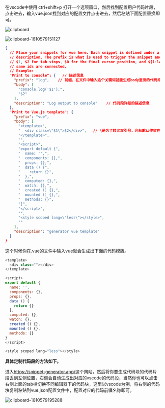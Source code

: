 在vscode中使用 ctrl+shift+p 打开一个选项窗口，然后找到配置用户代码片段，点击进去，输入vue.json找到对应的配置文件点击进去，然后粘贴下面配置替换即可。

![clipboard](https://img2020.cnblogs.com/blog/2217722/202101/2217722-20210114070719206-1064216065.png)

![clipboard-1610579151127](https://img2020.cnblogs.com/blog/2217722/202101/2217722-20210114070719417-2062866199.png)

```json
{
  // Place your snippets for vue here. Each snippet is defined under a snippet name and has a prefix, body and 
  // description. The prefix is what is used to trigger the snippet and the body will be expanded and inserted. Possible variables are:
  // $1, $2 for tab stops, $0 for the final cursor position, and ${1:label}, ${2:another} for placeholders. Placeholders with the 
  // same ids are connected.
  // Example:
  "Print to console": {   // 描述信息
    "prefix": "log",    // 前缀，在文件中输入这个关键词就能生成body里面的代码段了
    "body": [
      "console.log('$1');",
      "$2"
    ],
    "description": "Log output to console"    // 代码段详细的描述信息
  },
  "Print to Vue.js template": {
    "prefix": "vue",
    "body": [
      "<template>",
      "  <div class=\"$1\">$2</div>",   // \是为了转义双引号，光标默认停留在$1的位置，然后输出tab键进入$2位置，依次类推，找不到$之后就直接跳到行尾
      "</template>",
      "",
      "<script>",
      "export default {",
      "  name: '',",
      "  components: {},",
      "  props: {},",
      "  data () {",
      "    return {}",
      "  },",
      "  computed: {},",
      "  watch: {},",
      "  created () {},",
      "  mounted () {},",
      "  methods: {}",
      "}",
      "</script>",
      "",
      "<style scoped lang=\"less\"></style>",
      ""
    ],
    "description": "generator vue template"
  }
}
```

这个时候你在.vue的文件中输入vue就会生成出下面的代码模版。

```javascript
<template>
  <div class=""></div>
</template>

<script>
export default {
  name: '',
  components: {},
  props: {},
  data () {
    return {}
  },
  computed: {},
  watch: {},
  created () {},
  mounted () {},
  methods: {}
}
</script>

<style scoped lang="less"></style>
```

**具体定制代码段的方法如下。**

进入<https://snippet-generator.app/>这个网站，然后将你要生成代码块的代码片段丢到左侧位置，右侧会自动生成出对应的vscode的代码段，当然你也可以点击右侧上面的tab栏切换不同编辑器下的代码块，这里以vscode为例，将右侧的代码块复制粘贴到vue.json配置文件中，配置对应的代码前缀名称即可。

![clipboard-1610579195288](https://img2020.cnblogs.com/blog/2217722/202101/2217722-20210114070719574-2074808948.png)
